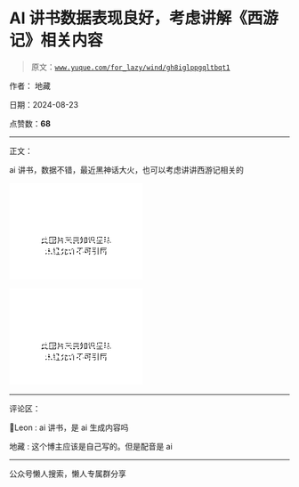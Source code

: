 # AI 讲书数据表现良好，考虑讲解《西游记》相关内容

> 原文：[`www.yuque.com/for_lazy/wind/gh8iglppgqltbqt1`](https://www.yuque.com/for_lazy/wind/gh8iglppgqltbqt1)

作者： 地藏

日期：2024-08-23

点赞数：**68**

* * *

正文：

ai 讲书，数据不错，最近黑神话大火，也可以考虑讲讲西游记相关的

![](img/6f823a2ced0696bced40ba0d14b6fe82.png "None")

![](img/d7f21513dcae64812c6448f98ca6de55.png "None")

* * *

评论区：

🍡Leon : ai 讲书，是 ai 生成内容吗

地藏 : 这个博主应该是自己写的。但是配音是 ai

* * *

公众号懒人搜索，懒人专属群分享